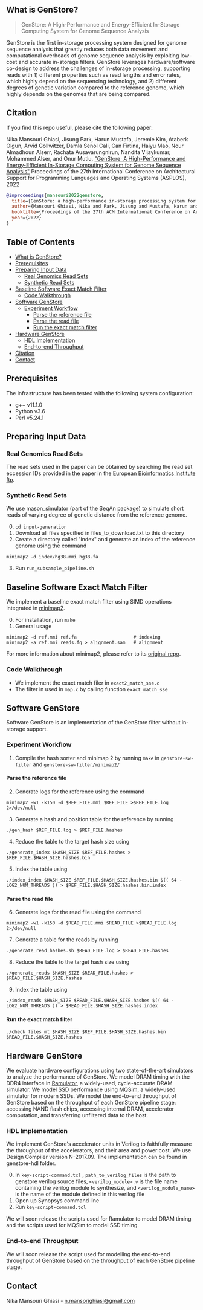 ## What is GenStore?

> GenStore: A High-Performance and Energy-Efficient In-Storage Computing System for Genome Sequence Analysis

GenStore is the first in-storage processing system designed for genome sequence analysis that greatly reduces both data movement and computational overheads of genome sequence analysis by exploiting low-cost and accurate in-storage filters. GenStore leverages hardware/software co-design to address the challenges of in-storage processing, supporting reads with 1) different properties such as read lengths and error rates, which highly depend on the sequencing technology, and 2) different degrees of genetic variation compared to the reference genome, which highly depends on the genomes that are being compared. 

## Citation
If you find this repo useful, please cite the following paper:

Nika Mansouri Ghiasi, Jisung Park, Harun Mustafa, Jeremie Kim, Ataberk Olgun, Arvid Gollwitzer, Damla Senol Cali, Can Firtina, Haiyu Mao, Nour Almadhoun Alserr, Rachata Ausavarungnirun, Nandita Vijaykumar, Mohammed Alser, and Onur Mutlu,
["GenStore: A High-Performance and Energy-Efficient In-Storage Computing System for Genome Sequence Analysis"](https://people.inf.ethz.ch/omutlu/pub/GenStore_asplos22-arxiv.pdf)
Proceedings of the 27th International Conference on Architectural Support for Programming Languages and Operating Systems (ASPLOS), 2022

```bibtex
@inproceedings{mansouri2022genstore,
  title={GenStore: a high-performance in-storage processing system for genome sequence analysis},
  author={Mansouri Ghiasi, Nika and Park, Jisung and Mustafa, Harun and Kim, Jeremie and Olgun, Ataberk and Gollwitzer, Arvid and Senol Cali, Damla and Firtina, Can and Mao, Haiyu and Almadhoun Alserr, Nour and others},
  booktitle={Proceedings of the 27th ACM International Conference on Architectural Support for Programming Languages and Operating Systems},
  year={2022}
}
```

## Table of Contents

- [What is GenStore?](#what-is-genstore-)
- [Prerequisites](#prerequisites)
- [Preparing Input Data](#preparing-input-data)
  * [Real Genomics Read Sets](#real-genomics-read-sets)
  * [Synthetic Read Sets](#synthetic-read-sets)
- [Baseline Software Exact Match Filter](#baseline-software-exact-match-filter)
  * [Code Walkthrough](#code-walkthrough)
- [Software GenStore](#software-genstore)
  * [Experiment Workflow](#experiment-workflow)
    + [Parse the reference file](#parse-the-reference-file)
    + [Parse the read file](#parse-the-read-file)
    + [Run the exact match filter](#run-the-exact-match-filter)
- [Hardware GenStore](#hardware-genstore)
  * [HDL Implementation](#hdl-implementation)
  * [End-to-end Throughput](#end-to-end-throughput)
- [Citation](#citation)
- [Contact](#contact)



## Prerequisites

The infrastructure has been tested with the following system configuration:
  * g++ v11.1.0
  * Python v3.6
  * Perl v5.24.1




## Preparing Input Data

### Real Genomics Read Sets

The read sets used in the paper can be obtained by searching the read set eccession IDs provided in the paper in the [European Bioinformatics Institute ftp](ftp://ftp.sra.ebi.ac.uk/vol1/fastq/). 

### Synthetic Read Sets

We use mason_simulator (part of the SeqAn package) to simulate short reads of varying degree of genetic distance from the reference genome. 

0. `cd input-generation`
1. Download all files specified in files_to_download.txt to this directory
2. Create a directory called "index" and generate an index of the reference genome using the command
```
minimap2 -d index/hg38.mmi hg38.fa
```
3. Run `run_subsample_pipeline.sh`





## Baseline Software Exact Match Filter

We implement a baseline exact match filter using SIMD operations integrated in [minimap2]().

0. For installation, run `make`
1. General usage
```
minimap2 -d ref.mmi ref.fa                     # indexing
minimap2 -a ref.mmi reads.fq > alignment.sam   # alignment
```
For more information about minimap2, please refer to its [original repo]().

### Code Walkthrough

* We implement the exact match filer in `exact2_match_sse.c`
* The filter in used in `map.c` by calling function `exact_match_sse`





## Software GenStore

Software GenStore is an implementation of the GenStore filter without in-storage support.

### Experiment Workflow

1. Compile the hash sorter and minimap 2 by running `make` in `genstore-sw-filter` and `genstore-sw-filter/minimap2/`

#### Parse the reference file
2. Generate logs for the reference using the command
```
minimap2 -w1 -k150 -d $REF_FILE.mmi $REF_FILE >$REF_FILE.log 2>/dev/null
```
3. Generate a hash and position table for the reference by running
```
./gen_hash $REF_FILE.log > $REF_FILE.hashes
```
4. Reduce the table to the target hash size using
```
./generate_index $HASH_SIZE $REF_FILE.hashes > $REF_FILE.$HASH_SIZE.hashes.bin
```
5. Index the table using
```
./index_index $HASH_SIZE $REF_FILE.$HASH_SIZE.hashes.bin $(( 64 - LOG2_NUM_THREADS )) > $REF_FILE.$HASH_SIZE.hashes.bin.index
```

#### Parse the read file
6. Generate logs for the read file using the command
```
minimap2 -w1 -k150 -d $READ_FILE.mmi $READ_FILE >$READ_FILE.log 2>/dev/null
```
7. Generate a table for the reads by running
```
./generate_read_hashes.sh $READ_FILE.log > $READ_FILE.hashes
```
8. Reduce the table to the target hash size using
```
./generate_reads $HASH_SIZE $READ_FILE.hashes > $READ_FILE.$HASH_SIZE.hashes
```
9. Index the table using
```
./index_reads $HASH_SIZE $READ_FILE.$HASH_SIZE.hashes $(( 64 - LOG2_NUM_THREADS )) > $READ_FILE.$HASH_SIZE.hashes.index
```

#### Run the exact match filter
```
./check_files_mt $HASH_SIZE $REF_FILE.$HASH_SIZE.hashes.bin $READ_FILE.$HASH_SIZE.hashes
```




## Hardware GenStore

We evaluate hardware configurations using two state-of-the-art simulators to analyze the performance of GenStore. We model DRAM timing with the DDR4 interface in [Ramulator](), a widely-used, cycle-accurate DRAM simulator. We model SSD performance using [MQSim](), a widely-used simulator for modern SSDs. We model the end-to-end throughput of GenStore based on the throughput of each GenStore pipeline stage: accessing NAND flash chips, accessing internal DRAM, accelerator computation, and transferring unfiltered data to the host. 


### HDL Implementation
We implement GenStore's accelerator units in Verilog to faithfully measure the throughput of the accelerators, and their area and power cost. We use Design Compiler version N-2017.09. The implementation can be found in genstore-hdl folder. 

0. In `key-script-command.tcl` , `path_to_verilog_files` is the path to genstore verilog source files, `<verilog_module>.v` is the file name containing the verilog module to synthesize, and `<verilog_module_name>` is the name of the module defined in this verilog file
1. Open up Synopsys command line
2. Run `key-script-command.tcl`


We will soon release the scripts used for Ramulator to model DRAM timing and the scripts used for MQSim to model SSD timing.



### End-to-end Throughput

We will soon release the script used for modelling the end-to-end throughput of GenStore based on the throughput of each GenStore pipeline stage.







## Contact

Nika Mansouri Ghiasi - n.mansorighiasi@gmail.com
